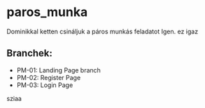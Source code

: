# paros_munka
Dominikkal ketten csináljuk a páros munkás feladatot
Igen. ez igaz

## Branchek:
- PM-01: Landing Page branch
- PM-02: Register Page
- PM-03: Login Page

sziaa
